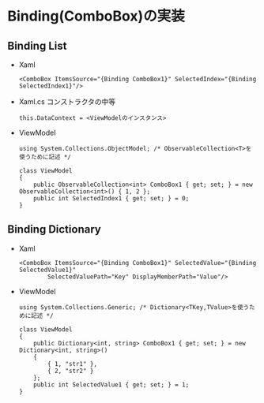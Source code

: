 # Binding(ComboBox)の実装

## Binding List

- Xaml
    ```
    <ComboBox ItemsSource="{Binding ComboBox1}" SelectedIndex="{Binding SelectedIndex1}"/>
    ```

- Xaml.cs
    コンストラクタの中等
    ```
    this.DataContext = <ViewModelのインスタンス>
    ```

- ViewModel
    ```
    using System.Collections.ObjectModel; /* ObservableCollection<T>を使うために記述 */

    class ViewModel
    {
        public ObservableCollection<int> ComboBox1 { get; set; } = new ObservableCollection<int>() { 1, 2 };
        public int SelectedIndex1 { get; set; } = 0;
    }
    ```

## Binding Dictionary

- Xaml
    ```        
    <ComboBox ItemsSource="{Binding ComboBox1}" SelectedValue="{Binding SelectedValue1}"
            SelectedValuePath="Key" DisplayMemberPath="Value"/>
    ```

- ViewModel
    ```
    using System.Collections.Generic; /* Dictionary<TKey,TValue>を使うために記述 */

    class ViewModel
    {
        public Dictionary<int, string> ComboBox1 { get; set; } = new Dictionary<int, string>() 
        { 
            { 1, "str1" }, 
            { 2, "str2" } 
        };
        public int SelectedValue1 { get; set; } = 1;
    }
    ```

